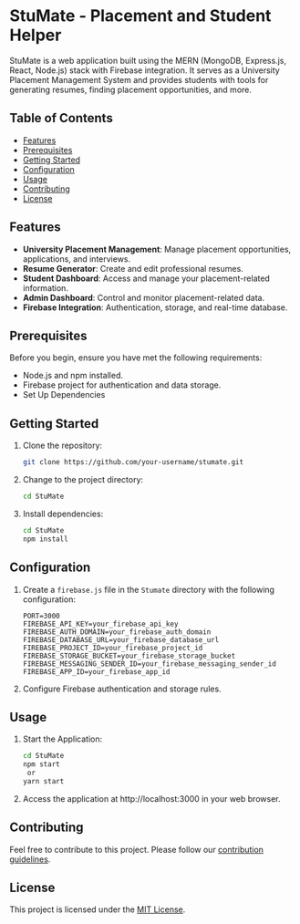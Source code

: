 # StuMate - Placement and Student Helper

StuMate is a web application built using the MERN (MongoDB, Express.js, React, Node.js) stack with Firebase integration. It serves as a University Placement Management System and provides students with tools for generating resumes, finding placement opportunities, and more.

## Table of Contents

- [Features](#features)
- [Prerequisites](#prerequisites)
- [Getting Started](#getting-started)
- [Configuration](#configuration)
- [Usage](#usage)
- [Contributing](#contributing)
- [License](#license)

## Features

- **University Placement Management**: Manage placement opportunities, applications, and interviews.
- **Resume Generator**: Create and edit professional resumes.
- **Student Dashboard**: Access and manage your placement-related information.
- **Admin Dashboard**: Control and monitor placement-related data.
- **Firebase Integration**: Authentication, storage, and real-time database.

## Prerequisites

Before you begin, ensure you have met the following requirements:

- Node.js and npm installed.
- Firebase project for authentication and data storage.
- Set Up Dependencies
## Getting Started

1. Clone the repository:

   ```bash
   git clone https://github.com/your-username/stumate.git
   ```

2. Change to the project directory:

   ```bash
   cd StuMate 
   ```

3. Install dependencies:

   ```bash
   cd StuMate
   npm install
   ```

## Configuration

1. Create a `firebase.js` file in the `Stumate` directory with the following configuration:

   ```env
   PORT=3000
   FIREBASE_API_KEY=your_firebase_api_key
   FIREBASE_AUTH_DOMAIN=your_firebase_auth_domain
   FIREBASE_DATABASE_URL=your_firebase_database_url
   FIREBASE_PROJECT_ID=your_firebase_project_id
   FIREBASE_STORAGE_BUCKET=your_firebase_storage_bucket
   FIREBASE_MESSAGING_SENDER_ID=your_firebase_messaging_sender_id
   FIREBASE_APP_ID=your_firebase_app_id
   ```

2. Configure Firebase authentication and storage rules.

## Usage

1. Start the Application:

   ```bash
   cd StuMate
   npm start
    or
   yarn start
   ```

2. Access the application at http://localhost:3000 in your web browser.

## Contributing

Feel free to contribute to this project. Please follow our [contribution guidelines](CONTRIBUTING.md).

## License

This project is licensed under the [MIT License](LICENSE.md).
